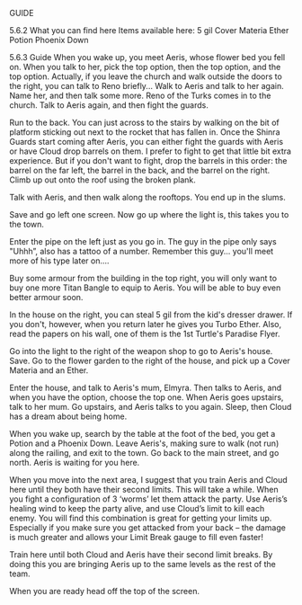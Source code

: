 
GUIDE

5.6.2 What you can find here
Items available here:
5 gil
Cover Materia
Ether
Potion
Phoenix Down 



5.6.3 Guide
When you wake up, you meet Aeris, whose flower bed you fell on. When you talk to her, pick the top option, then the top option, and the top option. Actually, if you leave the church and walk outside the doors to the right, you can talk to Reno briefly... Walk to Aeris and talk to her again. Name her, and then talk some more. Reno of the Turks comes in to the church. Talk to Aeris again, and then fight the guards.



Run to the back. You can just across to the stairs by walking on the bit of platform sticking out next to the rocket that has fallen in. Once the Shinra Guards start coming after Aeris, you can either fight the guards with Aeris or have Cloud drop barrels on them. I prefer to fight to get that little bit extra experience. But if you don't want to fight, drop the barrels in this order: the barrel on the far left, the barrel in the back, and the barrel on the right. Climb up out onto the roof using the broken plank.



Talk with Aeris, and then walk along the rooftops. You end up in the slums. 



Save and go left one screen. Now go up where the light is, this takes you to the town. 



Enter the pipe on the left just as you go in. The guy in the pipe only says "Uhhh”, also has a tattoo of a number. Remember this guy... you'll meet more of his type later on....


 
 


Buy some armour from the building in the top right, you will only want to buy one more Titan Bangle to equip to Aeris. You will be able to buy even better armour soon.

 

In the house on the right, you can steal 5 gil from the kid's dresser drawer. If you don't, however, when you return later he gives you Turbo Ether. Also, read the papers on his wall, one of them is the 1st Turtle's Paradise Flyer.
 
 
 


Go into the light to the right of the weapon shop to go to Aeris's house. Save. Go to the flower garden to the right of the house, and pick up a Cover Materia and an Ether. 



Enter the house, and talk to Aeris's mum, Elmyra. Then talks to Aeris, and when you have the option, choose the top one. When Aeris goes upstairs, talk to her mum. Go upstairs, and Aeris talks to you again. Sleep, then Cloud has a dream about being home.



When you wake up, search by the table at the foot of the bed, you get a Potion and a Phoenix Down. Leave Aeris's, making sure to walk (not run) along the railing, and exit to the town. Go back to the main street, and go north. Aeris is waiting for you here.
 


When you move into the next area, I suggest that you train Aeris and Cloud here until they both have their second limits. This will take a while. When you fight a configuration of 3 ‘worms’ let them attack the party. Use Aeris’s healing wind to keep the party alive, and use Cloud’s limit to kill each enemy. You will find this combination is great for getting your limits up. Especially if you make sure you get attacked from your back – the damage is much greater and allows your Limit Break gauge to fill even faster!



Train here until both Cloud and Aeris have their second limit breaks. By doing this you are bringing Aeris up to the same levels as the rest of the team.

When you are ready head off the top of the screen.
